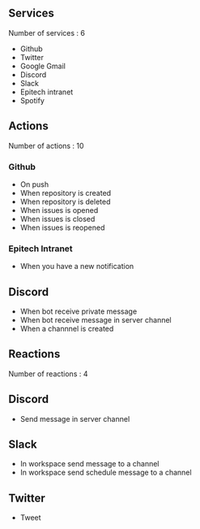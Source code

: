 ## Services

Number of services : 6

- Github
- Twitter
- Google Gmail
- Discord
- Slack
- Epitech intranet
- Spotify

## Actions

Number of actions : 10

### Github

- On push
- When repository is created
- When repository is deleted
- When issues is opened
- When issues is closed
- When issues is reopened

### Epitech Intranet

- When you have a new notification

## Discord

- When bot receive private message
- When bot receive message in server channel
- When a channnel is created

## Reactions

Number of reactions : 4

## Discord

- Send message in server channel

## Slack

- In workspace send message to a channel
- In workspace send schedule message to a channel

## Twitter

- Tweet
